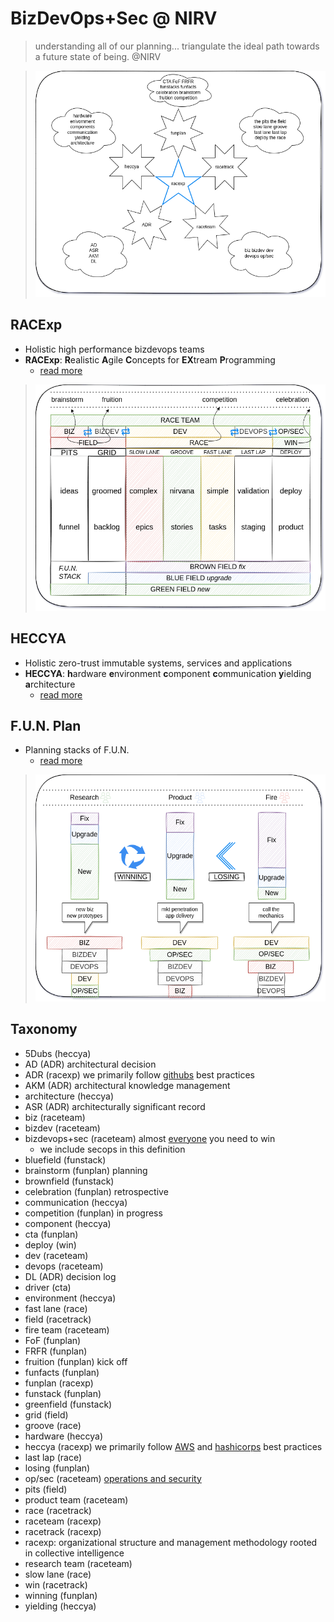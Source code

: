 # BizDevOps+Sec @ NIRV

> understanding all of our planning... triangulate the ideal path towards a future state of being. @NIRV

> ![RACExp](./images/racexp-racexp.png)

## RACExp

- Holistic high performance bizdevops teams
- **RACExp**: **R**ealistic **A**gile **C**oncepts for **EX**tream **P**rogramming
  - [read more](./0racexp.md)

> ![RACExp](./images/racexp-racetrack.png)

## HECCYA

- Holistic zero-trust immutable systems, services and applications
- **HECCYA**: **h**ardware **e**nvironment **c**omponent **c**ommunication **y**ielding **a**rchitecture
  - [read more](./0heccya.md#hecc-ya-system-modeling)

## F.U.N. Plan

- Planning stacks of F.U.N.
  - [read more](./0funplan.md)

> ![NIRVai F.U.N plan](./images/racexp-funplan-funstack-raceteam.png)

## Taxonomy

- 5Dubs (heccya)
- AD (ADR) architectural decision
- ADR (racexp) we primarily follow [githubs](https://adr.github.io/) best practices
- AKM (ADR) architectural knowledge management
- architecture (heccya)
- ASR (ADR) architecturally significant record
- biz (raceteam)
- bizdev (raceteam)
- bizdevops+sec (raceteam) almost [everyone](https://enterprisersproject.com/article/2019/9/devops-what-is-bizdevops) you need to win
  - we include secops in this definition
- bluefield (funstack)
- brainstorm (funplan) planning
- brownfield (funstack)
- celebration (funplan) retrospective
- communication (heccya)
- competition (funplan) in progress
- component (heccya)
- cta (funplan)
- deploy (win)
- dev (raceteam)
- devops (raceteam)
- DL (ADR) decision log
- driver (cta)
- environment (heccya)
- fast lane (race)
- field (racetrack)
- fire team (raceteam)
- FoF (funplan)
- FRFR (funplan)
- fruition (funplan) kick off
- funfacts (funplan)
- funplan (racexp)
- funstack (funplan)
- greenfield (funstack)
- grid (field)
- groove (race)
- hardware (heccya)
- heccya (racexp) we primarily follow [AWS](https://aws.amazon.com/blogs/apn/the-6-pillars-of-the-aws-well-architected-framework/) and [hashicorps](https://developer.hashicorp.com/well-architected-framework) best practices
- last lap (race)
- losing (funplan)
- op/sec (raceteam) [operations and security](https://www.commerce.gov/osy/programs/operations-security-opsec)
- pits (field)
- product team (raceteam)
- race (racetrack)
- raceteam (racexp)
- racetrack (racexp)
- racexp: organizational structure and management methodology rooted in collective intelligence
- research team (raceteam)
- slow lane (race)
- win (racetrack)
- winning (funplan)
- yielding (heccya)

